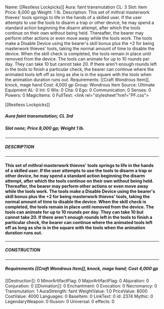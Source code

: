 Name: [[Restless Lockpicks]]
Aura: faint transmutation
CL: 3
Slot: item
Price: 8,000 gp
Weight: 1 lb.
Description: This set of mithral masterwork thieves' tools springs to life in the hands of a skilled user. If the user attempts to use the tools to disarm a trap or other device, he may spend a standard action beginning the disarm attempt, after which the tools continue on their own without being held. Thereafter, the bearer may perform other actions or even move away while the tools work. The tools make a Disable Device using the bearer's skill bonus plus the +2 for being masterwork thieves' tools, taking the normal amount of time to disable the device. When the skill check is completed, the tools remain in place until removed from the device. The tools can animate for up to 10 rounds per day. They can take 10 but cannot take 20. If there aren't enough rounds left in the tools to finish a particular check, the bearer can continue where the animated tools left off as long as she is in the square with the tools when the animation duration runs out.
Requirements: [[Craft Wondrous Item]], knock, mage hand
Cost: 4,000 gp
Group: Wondrous Item
Source: Ultimate Equipment
AL: 0
Int: 0
Wis: 0
Cha: 0
Ego: 0
Communication: 0
Senses: 0
Powers: 0
MagicItems: 0
FullText: <link rel="stylesheet"href="PF.css"><div class="heading"><p class="alignleft">[[Restless Lockpicks]]</p><div style="clear: both;"></div></div><div><h5><b>Aura </b>faint transmutation; <b>CL </b>3rd</h5><h5><b>Slot </b>none; <b>Price </b>8,000 gp; <b>Weight </b>1 lb.</h5></div><hr/><div><h5><b>DESCRIPTION</b></h5></div><hr/><div><h4><p>This set of mithral masterwork thieves' tools springs to life in the hands of a skilled user. If the user attempts to use the tools to disarm a trap or other device, he may spend a standard action beginning the disarm attempt, after which the tools continue on their own without being held. Thereafter, the bearer may perform other actions or even move away while the tools work. The tools make a Disable Device using the bearer's skill bonus plus the +2 for being masterwork thieves' tools, taking the normal amount of time to disable the device. When the skill check is completed, the tools remain in place until removed from the device. The tools can animate for up to 10 rounds per day. They can take 10 but cannot take 20. If there aren't enough rounds left in the tools to finish a particular check, the bearer can continue where the animated tools left off as long as she is in the square with the tools when the animation duration runs out.</p></h4></div><hr/><div><h5><b>CONSTRUCTION</b></h5></div><hr/><div><h5><b>Requirements </b>[[Craft Wondrous Item]], <i>knock</i>, <i>mage hand</i>; <b>Cost </b>4,000 gp</h5></div>
[[Destruction]]: 0
MinorArtifactFlag: 0
MajorArtifactFlag: 0
Abjuration: 0
Conjuration: 0
[[Divination]]: 0
Enchantment: 0
Evocation: 0
Necromancy: 0
Transmutation: 1
AuraStrength: faint
WeightValue: 1.0
PriceValue: 8000
CostValue: 4000
Languages: 0
BaseItem: 0
LinkText: 0
id: 2374
Mythic: 0
LegendaryWeapon: 0
Illusion: 0
Universal: 0
effects: 0
